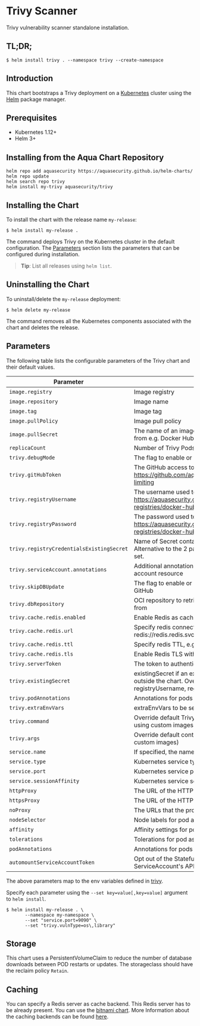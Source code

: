 # Trivy Scanner

Trivy vulnerability scanner standalone installation.

## TL;DR;

```
$ helm install trivy . --namespace trivy --create-namespace
```

## Introduction

This chart bootstraps a Trivy deployment on a [Kubernetes](http://kubernetes.io) cluster using the
[Helm](https://helm.sh) package manager.

## Prerequisites

- Kubernetes 1.12+
- Helm 3+

## Installing from the Aqua Chart Repository

```
helm repo add aquasecurity https://aquasecurity.github.io/helm-charts/
helm repo update
helm search repo trivy
helm install my-trivy aquasecurity/trivy
```

## Installing the Chart

To install the chart with the release name `my-release`:

```
$ helm install my-release .
```

The command deploys Trivy on the Kubernetes cluster in the default configuration. The [Parameters](#parameters)
section lists the parameters that can be configured during installation.

> **Tip**: List all releases using `helm list`.

## Uninstalling the Chart

To uninstall/delete the `my-release` deployment:

```
$ helm delete my-release
```

The command removes all the Kubernetes components associated with the chart and deletes the release.

## Parameters

The following table lists the configurable parameters of the Trivy chart and their default values.

|                 Parameter                 |                                Description                                                                                                      |    Default                      |
| ----------------------------------------- | ----------------------------------------------------------------------------------------------------------------------------------------------- | ------------------------------- |
| `image.registry`                          | Image registry                                                                                                                                  | `docker.io`                     |
| `image.repository`                        | Image name                                                                                                                                      | `aquasec/trivy`                 |
| `image.tag`                               | Image tag                                                                                                                                       | `{TAG_NAME}`                    |
| `image.pullPolicy`                        | Image pull policy                                                                                                                               | `IfNotPresent`                  |
| `image.pullSecret`                        | The name of an imagePullSecret used to pull trivy image from e.g. Docker Hub or a private registry                                              |                                 |
| `replicaCount`                            | Number of Trivy Pods to run                                                                                                                     | `1`                             |
| `trivy.debugMode`                         | The flag to enable or disable Trivy debug mode                                                                                                  | `false`                         |
| `trivy.gitHubToken`                       | The GitHub access token to download Trivy DB. More info: https://github.com/aquasecurity/trivy#github-rate-limiting                             |                                 |
| `trivy.registryUsername`                  | The username used to log in at dockerhub. More info: https://aquasecurity.github.io/trivy/dev/advanced/private-registries/docker-hub/           |                                 |
| `trivy.registryPassword`                  | The password used to log in at dockerhub. More info: https://aquasecurity.github.io/trivy/dev/advanced/private-registries/docker-hub/           |                                 |
| `trivy.registryCredentialsExistingSecret` | Name of Secret containing dockerhub credentials. Alternative to the 2 parameters above, has precedence if set.                                  |                                 |
| `trivy.serviceAccount.annotations`        | Additional annotations to add to the Kubernetes service account resource                                                                        |                                 |
| `trivy.skipDBUpdate`                      | The flag to enable or disable Trivy DB downloads from GitHub                                                                                    | `false`                         |
| `trivy.dbRepository`                      | OCI repository to retrieve the trivy vulnerability database from                                                                                | `ghcr.io/aquasecurity/trivy-db` |
| `trivy.cache.redis.enabled`               | Enable Redis as caching backend                                                                                                                 | `false`                         |
| `trivy.cache.redis.url`                   | Specify redis connection url, e.g. redis://redis.redis.svc:6379                                                                                 | ``                              |
| `trivy.cache.redis.ttl`                   | Specify redis TTL, e.g. 3600s or 24h                                                                                                            | ``                              |
| `trivy.cache.redis.tls`                   | Enable Redis TLS with public certificates                                                                                                       | ``                              |
| `trivy.serverToken`                       | The token to authenticate Trivy client with Trivy server                                                                                        | ``                              |
| `trivy.existingSecret`                    | existingSecret if an existing secret has been created outside the chart. Overrides gitHubToken, registryUsername, registryPassword, serverToken | ``                              |
| `trivy.podAnnotations`                    | Annotations for pods created by statefulset                                                                                                     | `{}`                            |
| `trivy.extraEnvVars`                      | extraEnvVars to be set on the container                                                                                                         | `{}`                            |
| `trivy.command`                           | Override default Trivy container command (useful when using custom images)                                                                      |                                 |
| `trivy.args`                              | Override default container args (useful when using custom images)                                                                               | `["server"]`                    |
| `service.name`                            | If specified, the name used for the Trivy service                                                                                               |                                 |
| `service.type`                            | Kubernetes service type                                                                                                                         | `ClusterIP`                     |
| `service.port`                            | Kubernetes service port                                                                                                                         | `4954`                          |
| `service.sessionAffinity`                 | Kubernetes service session affinity                                                                                                             | `ClientIP`                      |
| `httpProxy`                               | The URL of the HTTP proxy server                                                                                                                |                                 |
| `httpsProxy`                              | The URL of the HTTPS proxy server                                                                                                               |                                 |
| `noProxy`                                 | The URLs that the proxy settings do not apply to                                                                                                |                                 |
| `nodeSelector`                            | Node labels for pod assignment                                                                                                                  |                                 |
| `affinity`                                | Affinity settings for pod assignment                                                                                                            |                                 |
| `tolerations`                             | Tolerations for pod assignment                                                                                                                  |                                 |
| `podAnnotations`                          | Annotations for pods created by statefulset                                                                                                     | `{}`                            |
| `automountServiceAccountToken`            | Opt out of the Statefulset Kubelet to automatically mount a ServiceAccount's API credentials                                                    | `false`                         |

The above parameters map to the env variables defined in [trivy](https://github.com/aquasecurity/trivy#configuration).

Specify each parameter using the `--set key=value[,key=value]` argument to `helm install`.

```
$ helm install my-release . \
       --namespace my-namespace \
       --set "service.port=9090" \
       --set "trivy.vulnType=os\,library"
```

## Storage

This chart uses a PersistentVolumeClaim to reduce the number of database downloads between POD restarts or updates. The storageclass should have the reclaim policy  `Retain`.

## Caching

You can specify a Redis server as cache backend. This Redis server has to be already present. You can use the [bitnami chart](https://bitnami.com/stack/redis/helm).
More Information about the caching backends can be found [here](https://github.com/aquasecurity/trivy#specify-cache-backend).

